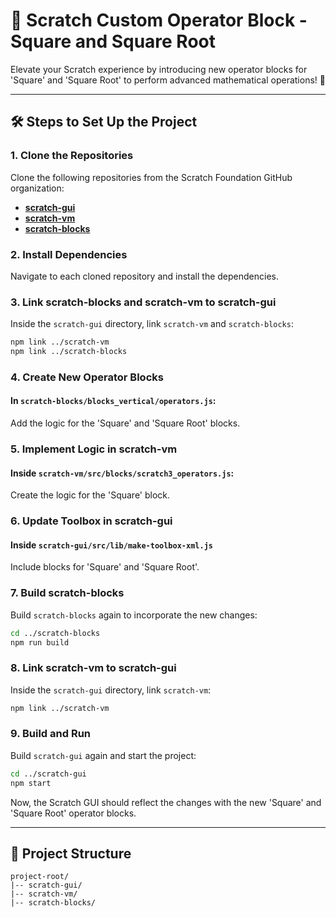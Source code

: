 # 🎨 Scratch Custom Operator Block - Square and Square Root

Elevate your Scratch experience by introducing new operator blocks for 'Square' and 'Square Root' to perform advanced mathematical operations! 🚀

---

## 🛠️ **Steps to Set Up the Project**

### 1. **Clone the Repositories**

Clone the following repositories from the Scratch Foundation GitHub organization:

- [**scratch-gui**](https://github.com/scratchfoundation/scratch-gui)
- [**scratch-vm**](https://github.com/scratchfoundation/scratch-vm)
- [**scratch-blocks**](https://github.com/scratchfoundation/scratch-blocks)

### 2. **Install Dependencies**

Navigate to each cloned repository and install the dependencies.

### 3. **Link scratch-blocks and scratch-vm to scratch-gui**

Inside the `scratch-gui` directory, link `scratch-vm` and `scratch-blocks`:

```bash
npm link ../scratch-vm
npm link ../scratch-blocks
```

### 4. **Create New Operator Blocks**

#### In `scratch-blocks/blocks_vertical/operators.js`:

Add the logic for the 'Square' and 'Square Root' blocks.

### 5. **Implement Logic in scratch-vm**

#### Inside `scratch-vm/src/blocks/scratch3_operators.js`:

Create the logic for the 'Square' block.

### 6. **Update Toolbox in scratch-gui**

#### Inside `scratch-gui/src/lib/make-toolbox-xml.js`

Include blocks for 'Square' and 'Square Root'.

### 7. **Build scratch-blocks**

Build `scratch-blocks` again to incorporate the new changes:

```bash
cd ../scratch-blocks
npm run build
```

### 8. **Link scratch-vm to scratch-gui**

Inside the `scratch-gui` directory, link `scratch-vm`:

```bash
npm link ../scratch-vm
```

### 9. **Build and Run**

Build `scratch-gui` again and start the project:

```bash
cd ../scratch-gui
npm start
```

Now, the Scratch GUI should reflect the changes with the new 'Square' and 'Square Root' operator blocks.

---

## 📁 Project Structure

```
project-root/
|-- scratch-gui/
|-- scratch-vm/
|-- scratch-blocks/
```



